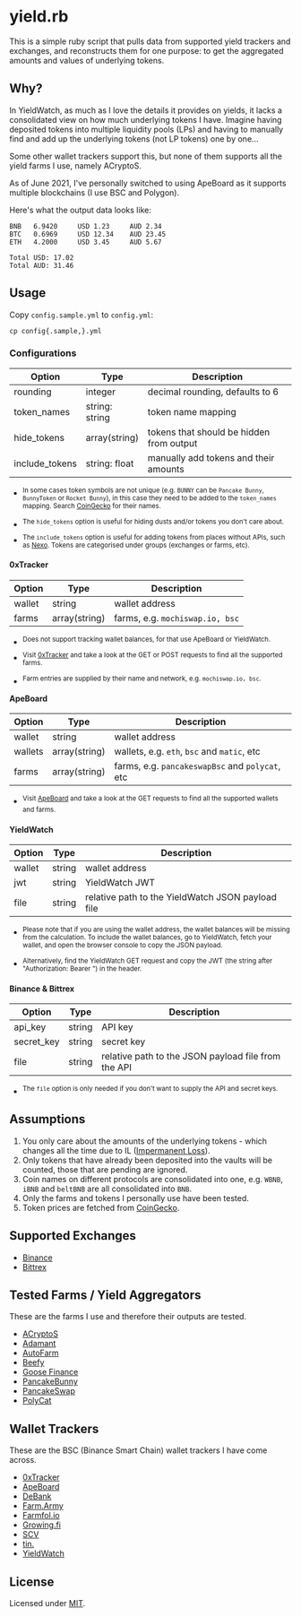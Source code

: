 # yield.rb

This is a simple ruby script that pulls data from supported yield trackers and exchanges, and reconstructs them for one purpose: to get the aggregated amounts and values of underlying tokens.

## Why?

In YieldWatch, as much as I love the details it provides on yields, it lacks a consolidated view on how much underlying tokens I have. Imagine having deposited tokens into multiple liquidity pools (LPs) and having to manually find and add up the underlying tokens (not LP tokens) one by one...

Some other wallet trackers support this, but none of them supports all the yield farms I use, namely ACryptoS.

As of June 2021, I've personally switched to using ApeBoard as it supports multiple blockchains (I use BSC and Polygon).

Here's what the output data looks like:

    BNB   6.9420     USD 1.23     AUD 2.34
    BTC   0.6969     USD 12.34    AUD 23.45
    ETH   4.2000     USD 3.45     AUD 5.67

    Total USD: 17.02
    Total AUD: 31.46

## Usage

Copy `config.sample.yml` to `config.yml`:

    cp config{.sample,}.yml

### Configurations

| Option         | Type           | Description
| -------------- | -------------- | -----------
| rounding       | integer        | decimal rounding, defaults to 6
| token_names    | string: string | token name mapping
| hide_tokens    | array(string)  | tokens that should be hidden from output
| include_tokens | string: float  | manually add tokens and their amounts

- <sup>In some cases token symbols are not unique (e.g. `BUNNY` can be `Pancake Bunny`, `BunnyToken` or `Rocket Bunny`), in this case they need to be added to the `token_names` mapping. Search [CoinGecko](https://www.coingecko.com/) for their names.</sup>

- <sup>The `hide_tokens` option is useful for hiding dusts and/or tokens you don't care about.</sup>

- <sup>The `include_tokens` option is useful for adding tokens from places without APIs, such as [Nexo](https://nexo.io/). Tokens are categorised under groups (exchanges or farms, etc).</sup>

#### 0xTracker

| Option  | Type          | Description
| ------- | ------------- | -----------
| wallet  | string        | wallet address
| farms   | array(string) | farms, e.g. `mochiswap.io, bsc`

- <sup>Does not support tracking wallet balances, for that use ApeBoard or YieldWatch.</sup>

- <sup>Visit [0xTracker](https://0xtracker.app/) and take a look at the GET or POST requests to find all the supported farms.</sup>

- <sup>Farm entries are supplied by their name and network, e.g. `mochiswap.io, bsc`.</sup>

#### ApeBoard

| Option  | Type          | Description
| ------- | ------------- | -----------
| wallet  | string        | wallet address
| wallets | array(string) | wallets, e.g. `eth`, `bsc` and `matic`, etc
| farms   | array(string) | farms, e.g. `pancakeswapBsc` and `polycat`, etc

- <sup>Visit [ApeBoard](https://apeboard.finance/) and take a look at the GET requests to find all the supported wallets and farms.</sup>

#### YieldWatch

| Option | Type   | Description
| ------ | ------ | -----------
| wallet | string | wallet address
| jwt    | string | YieldWatch JWT
| file   | string | relative path to the YieldWatch JSON payload file

- <sup>Please note that if you are using the wallet address, the wallet balances will be missing from the calculation. To include the wallet balances, go to YieldWatch, fetch your wallet, and open the browser console to copy the JSON payload.</sup>

- <sup>Alternatively, find the YieldWatch GET request and copy the JWT (the string after "Authorization: Bearer ") in the header.</sup>

#### Binance & Bittrex

| Option     | Type   | Description
| ---------- | ------ | -----------
| api_key    | string | API key
| secret_key | string | secret key
| file       | string | relative path to the JSON payload file from the API

- <sup>The `file` option is only needed if you don't want to supply the API and secret keys.</sup>

## Assumptions

1. You only care about the amounts of the underlying tokens - which changes all the time due to IL ([Impermanent Loss](https://www.google.com/search?q=impermanent+loss)).
1. Only tokens that have already been deposited into the vaults will be counted, those that are pending are ignored.
1. Coin names on different protocols are consolidated into one, e.g. `WBNB`, `iBNB` and `beltBNB` are all consolidated into `BNB`.
1. Only the farms and tokens I personally use have been tested.
1. Token prices are fetched from [CoinGecko](https://www.coingecko.com/).

## Supported Exchanges

- [Binance](https://www.binance.com/)
- [Bittrex](https://bittrex.com/)

## Tested Farms / Yield Aggregators

These are the farms I use and therefore their outputs are tested.

- [ACryptoS](https://acryptos.com/)
- [Adamant](https://adamant.finance/)
- [AutoFarm](https://autofarm.network/)
- [Beefy](https://beefy.finance/)
- [Goose Finance](https://goosedefi.com/)
- [PancakeBunny](https://pancakebunny.finance/)
- [PancakeSwap](https://pancakeswap.finance/)
- [PolyCat](https://polycat.finance/)

## Wallet Trackers

These are the BSC (Binance Smart Chain) wallet trackers I have come across.

- [0xTracker](https://0xtracker.app/)
- [ApeBoard](https://apeboard.finance/)
- [DeBank](https://debank.com/)
- [Farm.Army](https://farm.army/)
- [Farmfol.io](https://farmfol.io/)
- [Growing.fi](https://www.growing.fi/)
- [SCV](https://scv.finance/)
- [tin.](https://tin.network/)
- [YieldWatch](https://www.yieldwatch.net/)

## License

Licensed under [MIT](http://fredwu.mit-license.org/).
